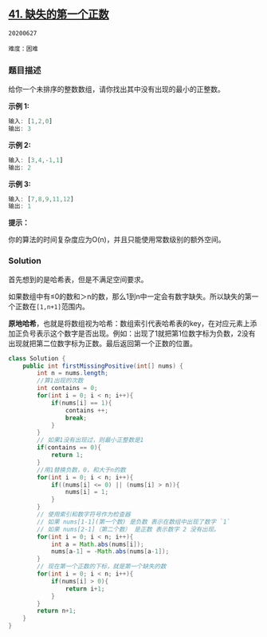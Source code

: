## [41. 缺失的第一个正数](https://leetcode-cn.com/problems/first-missing-positive/)

`20200627`

`难度：困难`

### 题目描述

给你一个未排序的整数数组，请你找出其中没有出现的最小的正整数。

**示例 1:**

```matlab
输入: [1,2,0]
输出: 3
```


**示例 2:**

```matlab
输入: [3,4,-1,1]
输出: 2
```


**示例 3:**

```matlab
输入: [7,8,9,11,12]
输出: 1
```

**提示：**

你的算法的时间复杂度应为O(n)，并且只能使用常数级别的额外空间。

### Solution

首先想到的是哈希表，但是不满足空间要求。

如果数组中有≤0的数和＞n的数，那么1到n中一定会有数字缺失。所以缺失的第一个正数在`[1,n+1]`范围内。

**原地哈希**，也就是将数组视为哈希：数组索引代表哈希表的key，在对应元素上添加正负号表示这个数字是否出现。例如：出现了1就把第1位数字标为负数，2没有出现就把第二位数字标为正数。最后返回第一个正数的位置。

```java
class Solution {
    public int firstMissingPositive(int[] nums) {
        int n = nums.length;
        //算1出现的次数
        int contains = 0;
        for(int i = 0; i < n; i++){
            if(nums[i] == 1){
                contains ++;
                break;
            }
        }
        // 如果1没有出现过，则最小正整数是1
        if(contains == 0){
            return 1;
        }
        //用1替换负数，0，和大于n的数
        for(int i = 0; i < n; i++){
            if((nums[i] <= 0) || (nums[i] > n)){
                nums[i] = 1;
            }
        }
        // 使用索引和数字符号作为检查器
        // 如果 nums[1-1](第一个数) 是负数 表示在数组中出现了数字 `1`
        // 如果 nums[2-1]（第二个数） 是正数 表示数字 2 没有出现。
        for(int i = 0; i < n; i++){
            int a = Math.abs(nums[i]);
            nums[a-1] = -Math.abs(nums[a-1]);
        }
        // 现在第一个正数的下标，就是第一个缺失的数
        for(int i = 0; i < n; i++){
            if(nums[i] > 0){
                return i+1;
            }
        }
        return n+1;
    }
}
```

